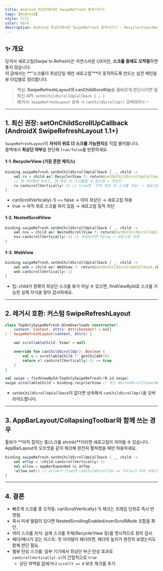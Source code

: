 ```yaml
---
title: Android 최상단에서만 SwipeRefresh 동작시키기
tags: [Android]
style: fill
color: dark
description: Android 최상단에서만 SwipeRefresh 동작시키기 – RecyclerView/NestedScrollView/WebView 한 번에 정리
---
```


## ✨ 개요

당겨서 새로고침(Swipe to Refresh)은 자연스러운 UX지만, **스크롤 중에도 오작동**하면 좋지 않습니다.  
이 글에서는 **“스크롤이 최상단일 때만 새로고침”**이 동작하도록 만드는 실전 패턴을 뷰 타입별로 정리합니다.

> 핵심: **SwipeRefreshLayout의 canChildScrollUp**을 올바르게 판단시키면 됨  
> 최신 API: `setOnChildScrollUpCallback { … }`  
> 레거시: `SwipeRefreshLayout` 상속 → `canChildScrollUp()` 오버라이ㄷㅡ

---

## 1. 최신 권장: setOnChildScrollUpCallback (AndroidX SwipeRefreshLayout 1.1+)

`SwipeRefreshLayout`이 **자식이 위로 더 스크롤 가능한지**를 직접 물어봅니다.  
콜백에서 **최상단 여부**를 판단해 `true/false`를 반환하세요.

#### 1-1. RecyclerView (가장 흔한 케이스)
```kotlin
binding.swipeRefresh.setOnChildScrollUpCallback { _, child ->
    val rv = child as? RecyclerView ?: return@setOnChildScrollUpCallback child.canScrollVertically(-1)
    // 첫 아이템이 0이고, 맨 위로 더 스크롤할 수 없으면 = 최상단
    rv.canScrollVertically(-1) // true면 '아직 위로 더 스크롤 가능' → 새로고침 막음
}
```
- canScrollVertically(-1) == false → 이미 최상단 → 새로고침 허용
- true → 아직 위로 스크롤 여지 있음 → 새로고침 동작 차단

#### 1-2. NestedScrollView

```kotlin
binding.swipeRefresh.setOnChildScrollUpCallback { _, child ->
    val nsv = child as? NestedScrollView ?: return@setOnChildScrollUpCallback child.canScrollVertically(-1)
    nsv.canScrollVertically(-1) // 최상단이면 false → 새로고침 허용
}
```

#### 1-3. WebView

```kotlin
binding.swipeRefresh.setOnChildScrollUpCallback { _, child ->
    val web = child as? WebView ?: return@setOnChildScrollUpCallback child.canScrollVertically(-1)
    web.canScrollVertically(-1)
}
```
- 팁: child가 정확히 최상단 스크롤 뷰가 아닐 수 있으면, findViewById로 스크롤 가능한 실제 자식을 찾아 검사하세요.

---

## 2. 레거시 호환: 커스텀 SwipeRefreshLayout

```kotlin
class TopOnlySwipeRefresh @JvmOverloads constructor(
    context: Context, attrs: AttributeSet? = null
) : SwipeRefreshLayout(context, attrs) {

    var scrollableChild: View? = null

    override fun canChildScrollUp(): Boolean {
        val v = scrollableChild ?: getChildAt(0)
        return v?.canScrollVertically(-1) == true
    }
}

val swipe = findViewById<TopOnlySwipeRefresh>(R.id.swipe)
swipe.scrollableChild = binding.recyclerView // 또는 NestedScrollView/WebView
```
- `setOnChildScrollUpCallback`이 없다면 상속해서 `canChildScrollUp()`을 오버라이드합니다.

---

## 3. AppBarLayout/CollapsingToolbar와 함께 쓰는 경우

툴바가 **아직 접히는 중(스크롤 shrink)**이라면 새로고침이 끼어들 수 있습니다.
AppBarLayout의 오프셋을 같이 체크해 완전히 펼쳐졌을 때만 허용하세요.

```kotlin
binding.swipeRefresh.setOnChildScrollUpCallback { _, child ->
    val atTop = !child.canScrollVertically(-1)
    val allow = appBarExpanded && atTop
    !allow.not() // allow가 true면 canChildScrollUp == false가 되어 새로고침 허용
}
```

---

## 4. 결론

- 빠르게 스크롤 중 오작동: canScrollVertically(-1) 체크는 프레임 단위로 즉시 반영됨.
- 혹시 미세 떨림이 있다면 NestedScrollingEnabled/overScrollMode 조합을 확인.
- 여러 스크롤 자식: 실제 스크롤 주체(RecyclerView 등)를 명시적으로 찾아 검사.
- 헤더/배너가 있는 리스트: 첫 아이템이 헤더라면, 헤더의 높이가 완전히 보였는지도 함께 판단 필요.
- 웹뷰 탄성 스크롤: 일부 기기에서 최상단 부근 탄성 효과로 `canScrollVertically(-1)`이 간헐적으로 `true`
  + 상단 여백을 없애거나 `scrollY == 0` 보조 체크를 추가.